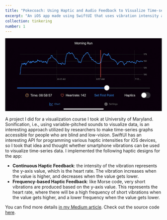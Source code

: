 ```yaml
---
title: "Pokecoach: Using Haptic and Audio Feedback to Visualize Time-series Data"
excerpt: "An iOS app made using SwiftUI that uses vibration intensity and audio to visualize your heart rate during your jog. <br/><img src='/images/clipped-pokecoach.gif' alt='Screenshots of pokecoach, that shows a time-series data and the user navigating the data'>"
collection: tinkering
number: 1
---
```


<img src='/images/clipped-pokecoach.gif' alt='Screenshots of pokecoach, that shows a time-series data and the user navigating the data'>

A project I did for a visualization course I took at University of Maryland. Sonification, i.e., using variable-pitched sounds to visualize data, is an interesting approach utilized by researchers to make time-series graphs accessible for people who are blind and low-vision. SwiftUI has an interesting API for programming various haptic intensities for iOS devices, so I took that idea and thought whether smartphone vibrations can be used to visualize time-series data. I implemented the following haptic designs for the app:

- **Continuous Haptic Feedback**: the intensity of the vibration represents the y-axis value, which is the heart rate. The vibration increases when the value is higher, and decreases when the value gets lower.
- **Frequency-based Haptic Feedback**: like Morse code, very short vibrations are produced based on the y-axis value. This represents the heart rate, where there will be a high frequency of short vibrations when the value gets higher, and a lower frequency when the value gets lower.

You can find more details [in my Medium article](https://medium.com/visumd/a-multi-modal-approach-to-visualizing-running-data-4a6adcd2704b). Check out the source code [here](https://github.com/brac45/PokeCoach).